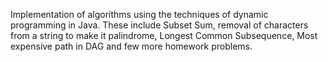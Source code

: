 Implementation of algorithms using the techniques of dynamic programming in Java. These include Subset Sum, removal of characters from a string to make it palindrome, Longest Common Subsequence, Most expensive path in DAG and few more homework problems.
